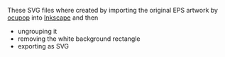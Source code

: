 These SVG files where created by importing the original EPS artwork by
[ocupop](http://ocupop.com/) into [Inkscape](https://inkscape.org/) and then

* ungrouping it
* removing the white background rectangle
* exporting as SVG
